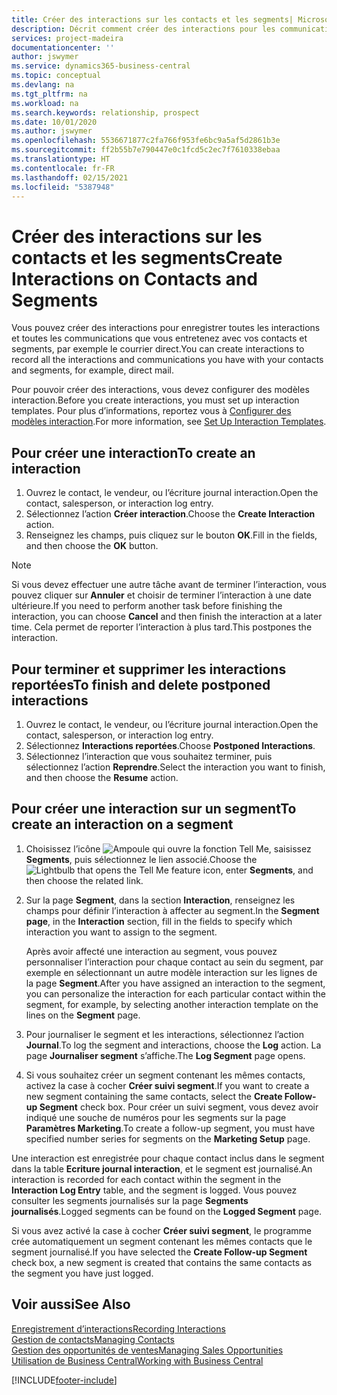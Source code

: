 ```yaml
---
title: Créer des interactions sur les contacts et les segments| Microsoft Docs
description: Décrit comment créer des interactions pour les communications que vous avez avec vos contacts et segments dans Business Central, par exemple le courrier direct.
services: project-madeira
documentationcenter: ''
author: jswymer
ms.service: dynamics365-business-central
ms.topic: conceptual
ms.devlang: na
ms.tgt_pltfrm: na
ms.workload: na
ms.search.keywords: relationship, prospect
ms.date: 10/01/2020
ms.author: jswymer
ms.openlocfilehash: 5536671877c2fa766f953fe6bc9a5af5d2861b3e
ms.sourcegitcommit: ff2b55b7e790447e0c1fcd5c2ec7f7610338ebaa
ms.translationtype: HT
ms.contentlocale: fr-FR
ms.lasthandoff: 02/15/2021
ms.locfileid: "5387948"
---
```

# <a name="create-interactions-on-contacts-and-segments"></a><span data-ttu-id="2ba0e-103">Créer des interactions sur les contacts et les segments</span><span class="sxs-lookup"><span data-stu-id="2ba0e-103">Create Interactions on Contacts and Segments</span></span>
<span data-ttu-id="2ba0e-104">Vous pouvez créer des interactions pour enregistrer toutes les interactions et toutes les communications que vous entretenez avec vos contacts et segments, par exemple le courrier direct.</span><span class="sxs-lookup"><span data-stu-id="2ba0e-104">You can create interactions to record all the interactions and communications you have with your contacts and segments, for example, direct mail.</span></span>

<span data-ttu-id="2ba0e-105">Pour pouvoir créer des interactions, vous devez configurer des modèles interaction.</span><span class="sxs-lookup"><span data-stu-id="2ba0e-105">Before you create interactions, you must set up interaction templates.</span></span> <span data-ttu-id="2ba0e-106">Pour plus d’informations, reportez vous à [Configurer des modèles interaction](marketing-interactions.md).</span><span class="sxs-lookup"><span data-stu-id="2ba0e-106">For more information, see  [Set Up Interaction Templates](marketing-interactions.md).</span></span>

## <a name="to-create-an-interaction"></a><span data-ttu-id="2ba0e-107">Pour créer une interaction</span><span class="sxs-lookup"><span data-stu-id="2ba0e-107">To create an interaction</span></span>
1. <span data-ttu-id="2ba0e-108">Ouvrez le contact, le vendeur, ou l’écriture journal interaction.</span><span class="sxs-lookup"><span data-stu-id="2ba0e-108">Open the contact, salesperson, or interaction log entry.</span></span>
2. <span data-ttu-id="2ba0e-109">Sélectionnez l’action **Créer interaction**.</span><span class="sxs-lookup"><span data-stu-id="2ba0e-109">Choose the **Create Interaction** action.</span></span>
3. <span data-ttu-id="2ba0e-110">Renseignez les champs, puis cliquez sur le bouton **OK**.</span><span class="sxs-lookup"><span data-stu-id="2ba0e-110">Fill in the fields, and then choose the **OK** button.</span></span>

> [!NOTE]  
>   <span data-ttu-id="2ba0e-111">Si vous devez effectuer une autre tâche avant de terminer l’interaction, vous pouvez cliquer sur **Annuler** et choisir de terminer l’interaction à une date ultérieure.</span><span class="sxs-lookup"><span data-stu-id="2ba0e-111">If you need to perform another task before finishing the interaction, you can choose **Cancel** and then finish the interaction at a later time.</span></span> <span data-ttu-id="2ba0e-112">Cela permet de reporter l’interaction à plus tard.</span><span class="sxs-lookup"><span data-stu-id="2ba0e-112">This postpones the interaction.</span></span>

## <a name="to-finish-and-delete-postponed-interactions"></a><span data-ttu-id="2ba0e-113">Pour terminer et supprimer les interactions reportées</span><span class="sxs-lookup"><span data-stu-id="2ba0e-113">To finish and delete postponed interactions</span></span>
1. <span data-ttu-id="2ba0e-114">Ouvrez le contact, le vendeur, ou l’écriture journal interaction.</span><span class="sxs-lookup"><span data-stu-id="2ba0e-114">Open the contact, salesperson, or interaction log entry.</span></span>
2. <span data-ttu-id="2ba0e-115">Sélectionnez **Interactions reportées**.</span><span class="sxs-lookup"><span data-stu-id="2ba0e-115">Choose **Postponed Interactions**.</span></span>
3. <span data-ttu-id="2ba0e-116">Sélectionnez l’interaction que vous souhaitez terminer, puis sélectionnez l’action **Reprendre**.</span><span class="sxs-lookup"><span data-stu-id="2ba0e-116">Select the interaction you want to finish, and then choose the **Resume** action.</span></span>

## <a name="to-create-an-interaction-on-a-segment"></a><span data-ttu-id="2ba0e-117">Pour créer une interaction sur un segment</span><span class="sxs-lookup"><span data-stu-id="2ba0e-117">To create an interaction on a segment</span></span>
1. <span data-ttu-id="2ba0e-118">Choisissez l’icône ![Ampoule qui ouvre la fonction Tell Me](media/ui-search/search_small.png "Dites-moi ce que vous voulez faire"), saisissez **Segments**, puis sélectionnez le lien associé.</span><span class="sxs-lookup"><span data-stu-id="2ba0e-118">Choose the ![Lightbulb that opens the Tell Me feature](media/ui-search/search_small.png "Tell me what you want to do") icon, enter **Segments**, and then choose the related link.</span></span>
2. <span data-ttu-id="2ba0e-119">Sur la page **Segment**, dans la section **Interaction**, renseignez les champs pour définir l’interaction à affecter au segment.</span><span class="sxs-lookup"><span data-stu-id="2ba0e-119">In the **Segment page**, in the **Interaction** section, fill in the fields to specify which interaction you want to assign to the segment.</span></span>

    <span data-ttu-id="2ba0e-120">Après avoir affecté une interaction au segment, vous pouvez personnaliser l’interaction pour chaque contact au sein du segment, par exemple en sélectionnant un autre modèle interaction sur les lignes de la page **Segment**.</span><span class="sxs-lookup"><span data-stu-id="2ba0e-120">After you have assigned an interaction to the segment, you can personalize the interaction for each particular contact within the segment, for example, by selecting another interaction template on the lines on the **Segment** page.</span></span>  
3. <span data-ttu-id="2ba0e-121">Pour journaliser le segment et les interactions, sélectionnez l’action **Journal**.</span><span class="sxs-lookup"><span data-stu-id="2ba0e-121">To log the segment and interactions, choose the **Log** action.</span></span> <span data-ttu-id="2ba0e-122">La page **Journaliser segment** s’affiche.</span><span class="sxs-lookup"><span data-stu-id="2ba0e-122">The **Log Segment** page opens.</span></span>
4. <span data-ttu-id="2ba0e-123">Si vous souhaitez créer un segment contenant les mêmes contacts, activez la case à cocher **Créer suivi segment**.</span><span class="sxs-lookup"><span data-stu-id="2ba0e-123">If you want to create a new segment containing the same contacts, select the **Create Follow-up Segment** check box.</span></span> <span data-ttu-id="2ba0e-124">Pour créer un suivi segment, vous devez avoir indiqué une souche de numéros pour les segments sur la page **Paramètres Marketing**.</span><span class="sxs-lookup"><span data-stu-id="2ba0e-124">To create a follow-up segment, you must have specified number series for segments on the **Marketing Setup** page.</span></span>

<span data-ttu-id="2ba0e-125">Une interaction est enregistrée pour chaque contact inclus dans le segment dans la table **Ecriture journal interaction**, et le segment est journalisé.</span><span class="sxs-lookup"><span data-stu-id="2ba0e-125">An interaction is recorded for each contact within the segment in the **Interaction Log Entry** table, and the segment is logged.</span></span> <span data-ttu-id="2ba0e-126">Vous pouvez consulter les segments journalisés sur la page **Segments journalisés**.</span><span class="sxs-lookup"><span data-stu-id="2ba0e-126">Logged segments can be found on the **Logged Segment** page.</span></span>

<span data-ttu-id="2ba0e-127">Si vous avez activé la case à cocher **Créer suivi segment**, le programme crée automatiquement un segment contenant les mêmes contacts que le segment journalisé.</span><span class="sxs-lookup"><span data-stu-id="2ba0e-127">If you have selected the **Create Follow-up Segment** check box, a new segment is created that contains the same contacts as the segment you have just logged.</span></span>

## <a name="see-also"></a><span data-ttu-id="2ba0e-128">Voir aussi</span><span class="sxs-lookup"><span data-stu-id="2ba0e-128">See Also</span></span>
[<span data-ttu-id="2ba0e-129">Enregistrement d’interactions</span><span class="sxs-lookup"><span data-stu-id="2ba0e-129">Recording Interactions</span></span>](marketing-interactions.md)  
[<span data-ttu-id="2ba0e-130">Gestion de contacts</span><span class="sxs-lookup"><span data-stu-id="2ba0e-130">Managing Contacts</span></span>](marketing-contacts.md)  
[<span data-ttu-id="2ba0e-131">Gestion des opportunités de ventes</span><span class="sxs-lookup"><span data-stu-id="2ba0e-131">Managing Sales Opportunities</span></span>](marketing-manage-sales-opportunities.md)  
[<span data-ttu-id="2ba0e-132">Utilisation de Business Central</span><span class="sxs-lookup"><span data-stu-id="2ba0e-132">Working with Business Central</span></span>](ui-work-product.md)


[!INCLUDE[footer-include](includes/footer-banner.md)]